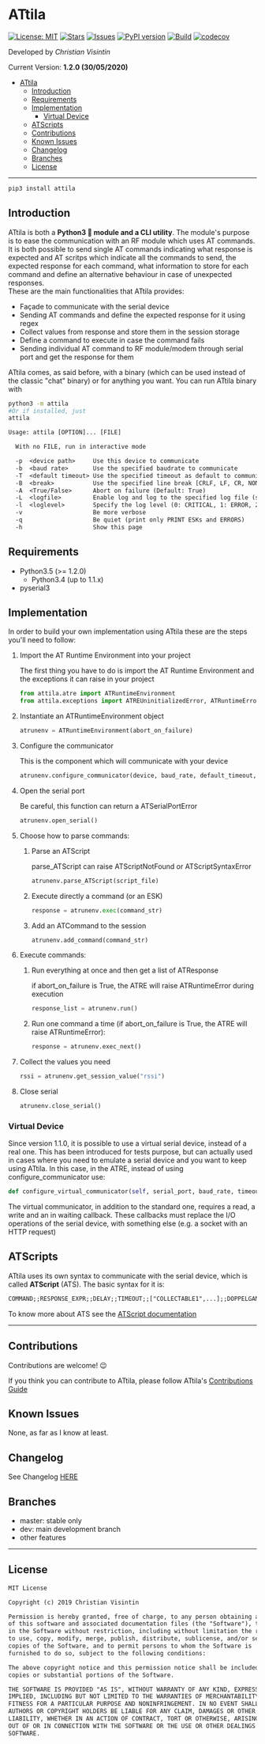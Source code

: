 # ATtila

[![License: MIT](https://img.shields.io/badge/License-MIT-teal.svg)](https://opensource.org/licenses/MIT) [![Stars](https://img.shields.io/github/stars/ChristianVisintin/ATtila.svg)](https://github.com/ChristianVisintin/ATtila) [![Issues](https://img.shields.io/github/issues/ChristianVisintin/ATtila.svg)](https://github.com/ChristianVisintin/ATtila/) [![PyPI version](https://badge.fury.io/py/attila.svg)](https://pypi.org/project/attila/) [![Build](https://api.travis-ci.org/ChristianVisintin/ATtila.svg?branch=master)](https://travis-ci.org/ChristianVisintin/ATtila) [![codecov](https://codecov.io/gh/ChristianVisintin/ATtila/branch/master/graph/badge.svg)](https://codecov.io/gh/ChristianVisintin/ATtila)

Developed by *Christian Visintin*

Current Version: **1.2.0 (30/05/2020)**

- [ATtila](#attila)
  - [Introduction](#introduction)
  - [Requirements](#requirements)
  - [Implementation](#implementation)
    - [Virtual Device](#virtual-device)
  - [ATScripts](#atscripts)
  - [Contributions](#contributions)
  - [Known Issues](#known-issues)
  - [Changelog](#changelog)
  - [Branches](#branches)
  - [License](#license)

---

```sh
pip3 install attila
```

## Introduction

ATtila is both a **Python3 🐍 module and a CLI utility**.
The module's purpose is to ease the communication with an RF module which uses AT commands. It is both possible to send single AT commands indicating what response is expected and AT scritps which indicate all the commands to send, the expected response for each command, what information to store for each command and define an alternative behaviour in case of unexpected responses.  
These are the main functionalities that ATtila provides:

- Façade to communicate with the serial device
- Sending AT commands and define the expected response for it using regex
- Collect values from response and store them in the session storage
- Define a command to execute in case the command fails
- Sending individual AT command to RF module/modem through serial port and get the response for them

ATtila comes, as said before, with a binary (which can be used instead of the classic "chat" binary) or for anything you want.
You can run ATtila binary with

```sh
python3 -m attila
#Or if installed, just
attila
```

```txt
Usage: attila [OPTION]... [FILE]

  With no FILE, run in interactive mode

  -p  <device path>     Use this device to communicate
  -b  <baud rate>       Use the specified baudrate to communicate
  -T  <default timeout> Use the specified timeout as default to communicate
  -B  <break>           Use the specified line break [CRLF, LF, CR, NONE] (Default: CRLF)
  -A  <True/False>      Abort on failure (Default: True)
  -L  <logfile>         Enable log and log to the specified log file (stdout is supported)
  -l  <loglevel>        Specify the log level (0: CRITICAL, 1: ERROR, 2: WARN, 3: INFO, 4: DEBUG) (Default: INFO)
  -v                    Be more verbose
  -q                    Be quiet (print only PRINT ESKs and ERRORS)
  -h                    Show this page
```

## Requirements

- Python3.5 (>= 1.2.0)
  - Python3.4 (up to 1.1.x)
- pyserial3

## Implementation

In order to build your own implementation using ATtila these are the steps you'll need to follow:

1. Import the AT Runtime Environment into your project

    The first thing you have to do is import the AT Runtime Environment and the exceptions it can raise in your project

    ```py
    from attila.atre import ATRuntimeEnvironment
    from attila.exceptions import ATREUninitializedError, ATRuntimeError, ATScriptNotFound, ATScriptSyntaxError, ATSerialPortError
    ```  

2. Instantiate an ATRuntimeEnvironment object

    ```py
    atrunenv = ATRuntimeEnvironment(abort_on_failure)
    ```

3. Configure the communicator

    This is the component which will communicate with your device

    ```py
    atrunenv.configure_communicator(device, baud_rate, default_timeout, line_break)
    ```

4. Open the serial port

    Be careful, this function can return a ATSerialPortError

    ```py
    atrunenv.open_serial()
    ```

5. Choose how to parse commands:

    1. Parse an ATScript

        parse_ATScript can raise ATScriptNotFound or ATScriptSyntaxError

        ```py
        atrunenv.parse_ATScript(script_file)
        ```

    2. Execute directly a command (or an ESK)

        ```py
        response = atrunenv.exec(command_str)
        ```

    3. Add an ATCommand to the session

        ```py
        atrunenv.add_command(command_str)
        ```

6. Execute commands:
    1. Run everything at once and then get a list of ATResponse

        if abort_on_failure is True, the ATRE will raise ATRuntimeError during execution  

        ```py
        response_list = atrunenv.run()
        ```

    2. Run one command a time (if abort_on_failure is True, the ATRE will raise ATRuntimeError):

        ```py
        response = atrunenv.exec_next()
        ```

7. Collect the values you need

    ```py
    rssi = atrunenv.get_session_value("rssi")
    ```

8. Close serial

    ```py
    atrunenv.close_serial()
    ```

### Virtual Device

Since version 1.1.0, it is possible to use a virtual serial device, instead of a real one. This has been introduced for tests purpose, but can actually used in cases where you need to emulate a serial device and you want to keep using ATtila.
In this case, in the ATRE, instead of using configure_communicator use:

```py
def configure_virtual_communicator(self, serial_port, baud_rate, timeout = None, line_break = "\r\n", read_callback = None, write_callback = None, in_waiting_callback = None)
```

The virtual communicator, in addition to the standard one, requires a read, a write and an in waiting callback. These callbacks must replace the I/O operations of the serial device, with something else (e.g. a socket with an HTTP request)

## ATScripts

ATtila uses its own syntax to communicate with the serial device, which is called **ATScript** (ATS).
The basic syntax for it is:

```txt
COMMAND;;RESPONSE_EXPR;;DELAY;;TIMEOUT;;["COLLECTABLE1",...];;DOPPELGANGER;;DOPPELGANGER_RESPONSE
```

To know more about ATS see the [ATScript documentation](./docs/atscript.md)

---

## Contributions

Contributions are welcome! 😉

If you think you can contribute to ATtila, please follow ATtila's [Contributions Guide](CONTRIBUTING.md)

## Known Issues

None, as far as I know at least.

## Changelog

See Changelog [HERE](CHANGELOG.md)

## Branches

- master: stable only
- dev: main development branch
- other features

---

## License

```txt
MIT License

Copyright (c) 2019 Christian Visintin

Permission is hereby granted, free of charge, to any person obtaining a copy
of this software and associated documentation files (the "Software"), to deal
in the Software without restriction, including without limitation the rights
to use, copy, modify, merge, publish, distribute, sublicense, and/or sell
copies of the Software, and to permit persons to whom the Software is
furnished to do so, subject to the following conditions:

The above copyright notice and this permission notice shall be included in all
copies or substantial portions of the Software.

THE SOFTWARE IS PROVIDED "AS IS", WITHOUT WARRANTY OF ANY KIND, EXPRESS OR
IMPLIED, INCLUDING BUT NOT LIMITED TO THE WARRANTIES OF MERCHANTABILITY,
FITNESS FOR A PARTICULAR PURPOSE AND NONINFRINGEMENT. IN NO EVENT SHALL THE
AUTHORS OR COPYRIGHT HOLDERS BE LIABLE FOR ANY CLAIM, DAMAGES OR OTHER
LIABILITY, WHETHER IN AN ACTION OF CONTRACT, TORT OR OTHERWISE, ARISING FROM,
OUT OF OR IN CONNECTION WITH THE SOFTWARE OR THE USE OR OTHER DEALINGS IN THE
SOFTWARE.
```
